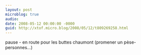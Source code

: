 ```yaml
---
layout: post
microblog: true
audio: 
date: 2008-05-12 00:00:00 -0000
guid: http://xtof.micro.blog/2008/05/12/t809269258.html
---
```

pause - en route pour les buttes chaumont (promener un pèse-personnes...)
